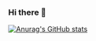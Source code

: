 ### Hi there 👋

[![Anurag's GitHub stats](https://github-readme-stats.vercel.app/api?username=myoungsc&show_icons=true&theme=radical)](https://github.com/anuraghazra/github-readme-stats)


<!--
**myoungsc/myoungsc** is a ✨ _special_ ✨ repository because its `README.md` (this file) appears on your GitHub profile.

Here are some ideas to get you started:

- 🔭 I’m currently working on ...
- 🌱 I’m currently learning ...
- 👯 I’m looking to collaborate on ...
- 🤔 I’m looking for help with ...
- 💬 Ask me about ...
- 📫 How to reach me: ...
- 😄 Pronouns: ...
- ⚡ Fun fact: ...
-->
